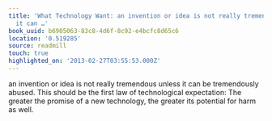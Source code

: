 ```yaml
---
title: 'What Technology Want: an invention or idea is not really tremendous unless
  it can …'
book_uuid: b6905063-83c8-4d6f-8c92-e4bcfc8d65c6
location: '0.519285'
source: readmill
touch: true
highlighted_on: '2013-02-27T03:55:53.000Z'
---
```


an invention or idea is not really tremendous unless it can be tremendously abused. This should be the first law of technological expectation: The greater the promise of a new technology, the greater its potential for harm as well.